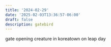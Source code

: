 ```yaml
---
title: '2024-02-29'
date: '2025-02-03T13:36:57-06:00'
draft: false
description: gatebird
---
```


gate opening creature in koreatown on leap day
